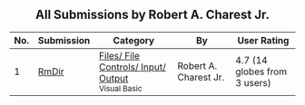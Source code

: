 ﻿<div align="center">

## All Submissions by Robert A\. Charest Jr\.

</div>

No.  | Submission | Category | By   | User Rating
---- | ---------- | -------- | ---- | -----------
1 | [RmDir<br />](https://github.com/Planet-Source-Code/robert-a-charest-jr-rmdir__1-842) | [Files/ File Controls/ Input/ Output<br /><sup>Visual Basic</sup>](../ByCategory/files-file-controls-input-output__1-3.md) | Robert A\. Charest Jr\. | 4.7 (14 globes from 3 users)
